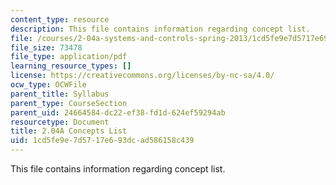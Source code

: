 ```yaml
---
content_type: resource
description: This file contains information regarding concept list.
file: /courses/2-04a-systems-and-controls-spring-2013/1cd5fe9e7d5717e693dcad586158c439_MIT2_04AS13_conceptslist.pdf
file_size: 73478
file_type: application/pdf
learning_resource_types: []
license: https://creativecommons.org/licenses/by-nc-sa/4.0/
ocw_type: OCWFile
parent_title: Syllabus
parent_type: CourseSection
parent_uid: 24664584-dc22-ef38-fd1d-624ef59294ab
resourcetype: Document
title: 2.04A Concepts List
uid: 1cd5fe9e-7d57-17e6-93dc-ad586158c439
---
```

This file contains information regarding concept list.